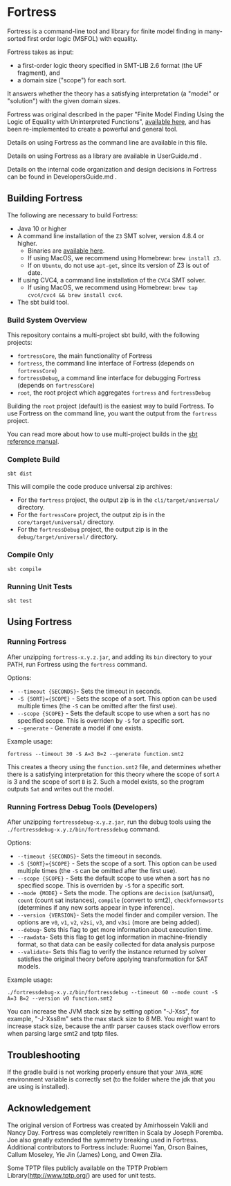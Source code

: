 # Fortress

Fortress is a command-line tool and library for finite model finding in many-sorted first order logic (MSFOL) with equality.

Fortress takes as input:
* a first-order logic theory specified in SMT-LIB 2.6 format (the UF fragment), and
* a domain size ("scope") for each sort.

It answers whether the theory has a satisfying interpretation (a "model" or "solution") with the given domain sizes.

Fortress was original described in the paper "Finite Model Finding Using the Logic of Equality with Uninterpreted Functions", [available here](https://cs.uwaterloo.ca/~nday/pdf/refereed/2016-VaDa-fm.pdf), and has been re-implemented to create a powerful and general tool.  

Details on using Fortress as the command line are available in this file.

Details on using  Fortress as a library are available in UserGuide.md .  

Details on the internal code organization and design decisions in Fortress can be found in DevelopersGuide.md .

## Building Fortress
The following are necessary to build Fortress:
* Java 10 or higher
* A command line installation of the `Z3` SMT solver, version 4.8.4 or higher.
    * Binaries are [available here](https://github.com/Z3Prover/z3/releases).
    * If using MacOS, we recommend using Homebrew: `brew install z3`.
    * If on `Ubuntu`, do not use `apt-get`, since its version of Z3 is out of date.
* If using CVC4, a command line installation of the `CVC4` SMT solver.
    * If using MacOS, we recommend using Homebrew: `brew tap cvc4/cvc4 && brew install cvc4`.
* The sbt build tool.

### Build System Overview
This repository contains a multi-project sbt build, with the following projects:
* `fortressCore`, the main functionality of Fortress
* `fortress`, the command line interface of Fortress (depends on `fortressCore`)
* `fortressDebug`, a command line interface for debugging Fortress (depends on `fortressCore`)
* `root`, the root project which aggregates `fortress` and `fortressDebug`

Building the `root` project (default) is the easiest way to build Fortress.
To use Fortress on the command line, you want the output from the `fortress` project.

You can read more about how to use multi-project builds in the [sbt reference manual](https://www.scala-sbt.org/1.x/docs/index.html).

### Complete Build
```
sbt dist
```
This will compile the code produce universal zip archives:
* For the `fortress` project, the output zip is in the `cli/target/universal/` directory.
* For the `fortressCore` project, the output zip is in the `core/target/universal/` directory.
* For the `fortressDebug` project, the output zip is in the `debug/target/universal/` directory.

### Compile Only
```
sbt compile
```

### Running Unit Tests
```
sbt test
```

## Using Fortress


### Running Fortress
After unzipping `fortress-x.y.z.jar`, and adding its `bin` directory to your PATH, run Fortress using the `fortress` command.

Options:
* `--timeout {SECONDS}`- Sets the timeout in seconds.
* `-S {SORT}={SCOPE}` - Sets the scope of a sort. This option can be used multiple times (the `-S` can be omitted after the first use).
* `--scope {SCOPE}` - Sets the default scope to use when a sort has no specified scope. This is overriden by `-S` for a specific sort.
* `--generate` - Generate a model if one exists.

Example usage:
```
fortress --timeout 30 -S A=3 B=2 --generate function.smt2
```
This creates a theory using the `function.smt2` file, and determines whether there is a satisfying interpretation for this theory where the scope of sort `A` is 3 and the scope of sort `B` is 2.
Such a model exists, so the program outputs `Sat` and writes out the model.

### Running Fortress Debug Tools (Developers)
After unzipping `fortressdebug-x.y.z.jar`, run the debug tools using the `./fortressdebug-x.y.z/bin/fortressdebug` command.

Options:
* `--timeout {SECONDS}`- Sets the timeout in seconds.
* `-S {SORT}={SCOPE}` - Sets the scope of a sort. This option can be used multiple times (the `-S` can be omitted after the first use).
* `--scope {SCOPE}` - Sets the default scope to use when a sort has no specified scope. This is overriden by `-S` for a specific sort.
* `--mode {MODE}` - Sets the mode. The options are `decision` (sat/unsat), `count` (count sat instances), `compile` (convert to smt2), `checkfornewsorts` (determines if any new sorts appear in type inference).
* `--version {VERSION}`- Sets the model finder and compiler version. The options are `v0`, `v1`, `v2`, `v2si`, `v3`, and `v3si` (more are being added).
* `--debug`- Sets this flag to get more information about execution time.
* `--rawdata`- Sets this flag to get log information in machine-friendly format, so that data can be easily collected for data analysis purpose
* `--validate`- Sets this flag to verify the instance returned by solver satisfies the original theory before applying transformation for SAT models.

Example usage:
```
./fortressdebug-x.y.z/bin/fortressdebug --timeout 60 --mode count -S A=3 B=2 --version v0 function.smt2
```

You can increase the JVM stack size by setting option "-J-Xss<size>", for example, "-J-Xss8m" sets the max stack size to 8 MB. You might want to increase stack size, because the antlr parser causes stack overflow errors when parsing large smt2 and tptp files.
    
## Troubleshooting

If the gradle build is not working properly ensure that your `JAVA_HOME` environment variable is correctly set (to the folder where the jdk that you are using is installed).

## Acknowledgement

The original version of Fortress was created by Amirhossein Vakili and Nancy Day.  Fortress was completely rewritten in Scala by Joseph Poremba.  Joe also greatly extended the symmetry breaking used in Fortress.  Additional contributors to Fortress include: Ruomei Yan, Orson Baines, Callum Moseley, Yie Jin (James) Long, and Owen Zila.
   
Some TPTP files publicly available on the TPTP Problem Library(http://www.tptp.org/) are used for unit tests.
